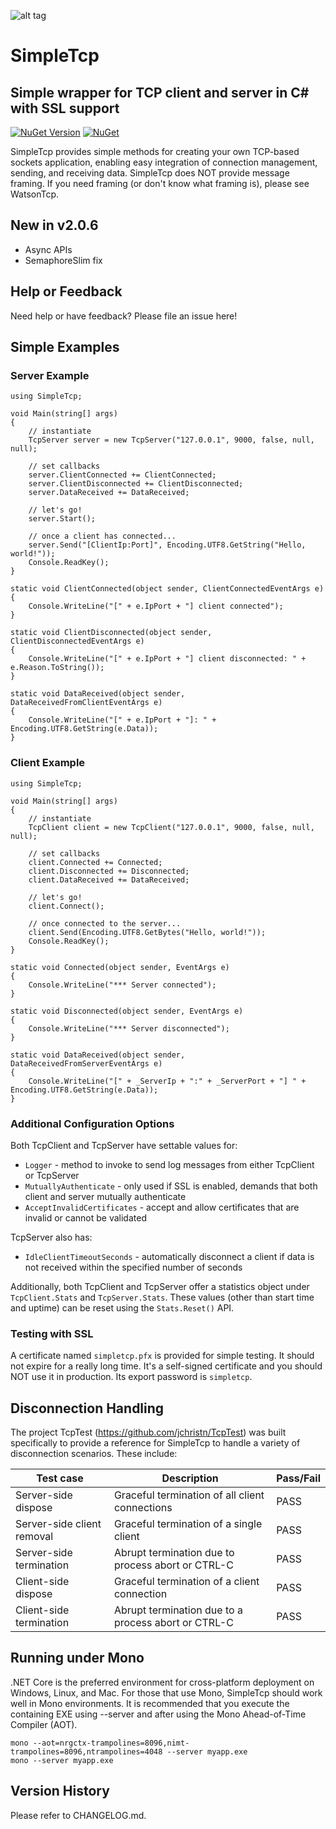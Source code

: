 ﻿![alt tag](https://github.com/jchristn/simpletcp/blob/master/assets/icon.ico)

# SimpleTcp

## Simple wrapper for TCP client and server in C# with SSL support

[![NuGet Version](https://img.shields.io/nuget/v/SuperSimpleTcp.svg?style=flat)](https://www.nuget.org/packages/SuperSimpleTcp/) [![NuGet](https://img.shields.io/nuget/dt/SuperSimpleTcp.svg)](https://www.nuget.org/packages/SuperSimpleTcp)    

SimpleTcp provides simple methods for creating your own TCP-based sockets application, enabling easy integration of connection management, sending, and receiving data.  SimpleTcp does NOT provide message framing.  If you need framing (or don't know what framing is), please see WatsonTcp. 
 
## New in v2.0.6

- Async APIs
- SemaphoreSlim fix

## Help or Feedback

Need help or have feedback?  Please file an issue here!

## Simple Examples

### Server Example
```
using SimpleTcp;

void Main(string[] args)
{
	// instantiate
	TcpServer server = new TcpServer("127.0.0.1", 9000, false, null, null);

	// set callbacks
	server.ClientConnected += ClientConnected;
	server.ClientDisconnected += ClientDisconnected;
	server.DataReceived += DataReceived;

	// let's go!
	server.Start();

	// once a client has connected...
	server.Send("[ClientIp:Port]", Encoding.UTF8.GetString("Hello, world!"));
	Console.ReadKey();
}

static void ClientConnected(object sender, ClientConnectedEventArgs e)
{
    Console.WriteLine("[" + e.IpPort + "] client connected");
}

static void ClientDisconnected(object sender, ClientDisconnectedEventArgs e)
{
    Console.WriteLine("[" + e.IpPort + "] client disconnected: " + e.Reason.ToString());
}

static void DataReceived(object sender, DataReceivedFromClientEventArgs e)
{
    Console.WriteLine("[" + e.IpPort + "]: " + Encoding.UTF8.GetString(e.Data));
}
```

### Client Example
```
using SimpleTcp;

void Main(string[] args)
{
	// instantiate
	TcpClient client = new TcpClient("127.0.0.1", 9000, false, null, null);

	// set callbacks
	client.Connected += Connected;
	client.Disconnected += Disconnected;
	client.DataReceived += DataReceived;

	// let's go!
	client.Connect();

	// once connected to the server...
	client.Send(Encoding.UTF8.GetBytes("Hello, world!"));
	Console.ReadKey();
}

static void Connected(object sender, EventArgs e)
{
    Console.WriteLine("*** Server connected");
}

static void Disconnected(object sender, EventArgs e)
{
    Console.WriteLine("*** Server disconnected"); 
}

static void DataReceived(object sender, DataReceivedFromServerEventArgs e)
{
    Console.WriteLine("[" + _ServerIp + ":" + _ServerPort + "] " + Encoding.UTF8.GetString(e.Data));
}
```

### Additional Configuration Options

Both TcpClient and TcpServer have settable values for:

- ```Logger``` - method to invoke to send log messages from either TcpClient or TcpServer
- ```MutuallyAuthenticate``` - only used if SSL is enabled, demands that both client and server mutually authenticate
- ```AcceptInvalidCertificates``` - accept and allow certificates that are invalid or cannot be validated

TcpServer also has:

- ```IdleClientTimeoutSeconds``` - automatically disconnect a client if data is not received within the specified number of seconds

Additionally, both TcpClient and TcpServer offer a statistics object under ```TcpClient.Stats``` and ```TcpServer.Stats```.  These values (other than start time and uptime) can be reset using the ```Stats.Reset()``` API.

### Testing with SSL

A certificate named ```simpletcp.pfx``` is provided for simple testing.  It should not expire for a really long time.  It's a self-signed certificate and you should NOT use it in production.  Its export password is ```simpletcp```.

## Disconnection Handling

The project TcpTest (https://github.com/jchristn/TcpTest) was built specifically to provide a reference for SimpleTcp to handle a variety of disconnection scenarios.  These include:

| Test case | Description | Pass/Fail |
|---|---|---|
| Server-side dispose | Graceful termination of all client connections | PASS |
| Server-side client removal | Graceful termination of a single client | PASS |
| Server-side termination | Abrupt termination due to process abort or CTRL-C | PASS |
| Client-side dispose | Graceful termination of a client connection | PASS |
| Client-side termination | Abrupt termination due to a process abort or CTRL-C | PASS |

## Running under Mono

.NET Core is the preferred environment for cross-platform deployment on Windows, Linux, and Mac.  For those that use Mono, SimpleTcp should work well in Mono environments.  It is recommended that you execute the containing EXE using --server and after using the Mono Ahead-of-Time Compiler (AOT).

```
mono --aot=nrgctx-trampolines=8096,nimt-trampolines=8096,ntrampolines=4048 --server myapp.exe
mono --server myapp.exe
```

## Version History

Please refer to CHANGELOG.md.
